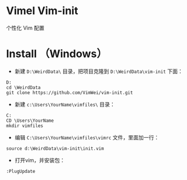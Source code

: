 # Vimel Vim-init

个性化 Vim 配置

# Install （Windows）

- 新建 `D:\WeirdData\` 目录，把项目克隆到 `D:\WeirdData\vim-init` 下面：

```batch
D:
cd \WeirdData
git clone https://github.com/VimWei/vim-init.git
```

- 新建 `c:\Users\YourName\vimfiles\` 目录：

```batch
C:
CD \Users\YourName
mkdir vimfiles
```

- 编辑 `C:\Users\YourName\vimfiles\vimrc` 文件，里面加一行：

```VimL
source d:\WeirdData\vim-init\init.vim
```

- 打开vim，并安装包：
 
```batch
:PlugUpdate
```
